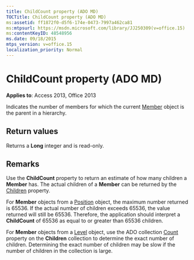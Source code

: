 ```yaml
---
title: ChildCount property (ADO MD)
TOCTitle: ChildCount property (ADO MD)
ms:assetid: ff1872f0-d5f6-174e-0473-7997a462ca81
ms:mtpsurl: https://msdn.microsoft.com/library/JJ250309(v=office.15)
ms:contentKeyID: 48548956
ms.date: 09/18/2015
mtps_version: v=office.15
localization_priority: Normal
---
```


# ChildCount property (ADO MD)


**Applies to**: Access 2013, Office 2013

Indicates the number of members for which the current [Member](member-object-ado-md.md) object is the parent in a hierarchy.

## Return values

Returns a **Long** integer and is read-only.

## Remarks

Use the **ChildCount** property to return an estimate of how many children a **Member** has. The actual children of a **Member** can be returned by the [Children](children-property-ado-md.md) property.

For **Member** objects from a [Position](position-object-ado-md.md) object, the maximum number returned is 65536. If the actual number of children exceeds 65536, the value returned will still be 65536. Therefore, the application should interpret a **ChildCount** of 65536 as equal to or greater than 65536 children.

For **Member** objects from a [Level](level-object-ado-md.md) object, use the ADO collection [Count](count-property-ado.md) property on the **Children** collection to determine the exact number of children. Determining the exact number of children may be slow if the number of children in the collection is large.

